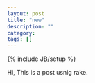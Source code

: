 ```yaml
---
layout: post
title: "new"
description: ""
category: 
tags: []
---
```

{% include JB/setup %}


Hi, This is a post usnig rake.
